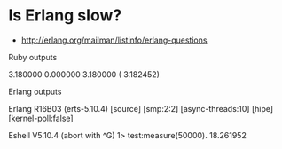 # Is Erlang slow?

 - http://erlang.org/mailman/listinfo/erlang-questions

Ruby outputs

  3.180000   0.000000   3.180000 (  3.182452)

Erlang outputs

Erlang R16B03 (erts-5.10.4) [source] [smp:2:2] [async-threads:10] [hipe] [kernel-poll:false]

Eshell V5.10.4  (abort with ^G)
1> test:measure(50000).
18.261952

